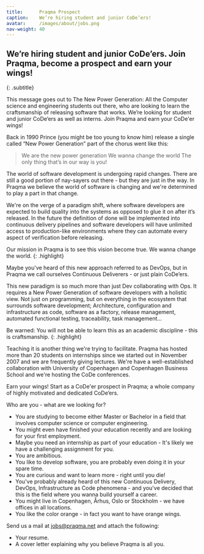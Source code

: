 ```yaml
---
title:      Praqma Prospect
caption:    We’re hiring student and junior CoDe’ers!
avatar:     /images/about/jobs.png
nav-weight: 40
---
```


## We’re hiring student and junior CoDe’ers. Join Praqma, become a prospect and earn your wings!
{: .subtitle}

This message goes out to The New Power Generation: All the Computer science and engineering students out there, who are looking to learn the craftsmanship of releasing software that works. We’re looking for student and junior CoDe’ers as well as interns. Join Praqma and earn your CoDe'er wings!

Back in 1990 Prince (you might be too young to know him) release a single called “New Power Generation” part of the chorus went like this:

> We are the new power generation
> We wanna change the world
> The only thing that’s in our way is you!

The world of software development is undergoing rapid changes. There are still a good portion of nay-sayers out there - but they are just in the way. In Praqma we believe the world of software is changing and we're determined to play a part in that change.

We're on the verge of a paradigm shift, where software developers are expected to build quality into the systems as opposed to glue it on after it’s released. In the future the definition of done will be implemented into continuous delivery pipelines and software developers will have unlimited access to production-like environments where they can automate every aspect of verification before releasing.

Our mission in Praqma is to see this vision become true. We wanna change the world.
{: .highlight}

Maybe you've heard of this new approach referred to as DevOps, but in Praqma we call ourselves Continuous Deliverers - or just plain CoDe’ers.

This new paradigm is so much more than just Dev collaborating with Ops. It requires a New Power Generation of software developers with a holistic view. Not just on programming, but on everything in the ecosystem that surrounds software development; Architecture, configuration and infrastructure as code, software as a factory, release management, automated functional testing, traceability, task management…

Be warned: You will not be able to learn this as an academic discipline - this is craftsmanship.
{: .highlight}

Teaching it is another thing we're trying to facilitate. Praqma has hosted more than 20 students on internships since we started out in November 2007 and we are frequently giving lectures. We're have a well-established collaboration with University of Copenhagen and Copenhagen Business School and we're hosting the CoDe conferences.

Earn your wings! Start as a CoDe'er prospect in Praqma; a whole company of highly motivated and dedicated CoDe’ers.

Who are you - what are we looking for?

 * You are studying to become either Master or Bachelor in a field that involves computer science or computer engineering.
 * You might even have finished your education recently and are looking for your first employment.
 * Maybe you need an internship as part of your education - It's likely we have a challenging assignment for you.
 * You are ambitious.
 * You like to develop software, you are probably even doing it in your spare time.
 * You are curious and want to learn more - right until you die!
 * You've probably already heard of this new Continuous Delivery, DevOps, Infrastructure as Code phenomena - and you've decided that this is the field where you wanna build yourself a career.
 * You might live in Copenhagen, Århus, Oslo or Stockholm - we have offices in all locations.
 * You like the color orange - in fact you want to have orange wings.


Send us a mail at jobs@praqma.net and attach the following:

 * Your resume.
 * A cover letter explaining why you believe Praqma is all you.
